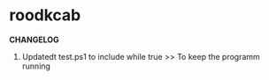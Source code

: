 # roodkcab

**CHANGELOG**
1. Updatedt test.ps1 to include while true >> To keep the programm running
